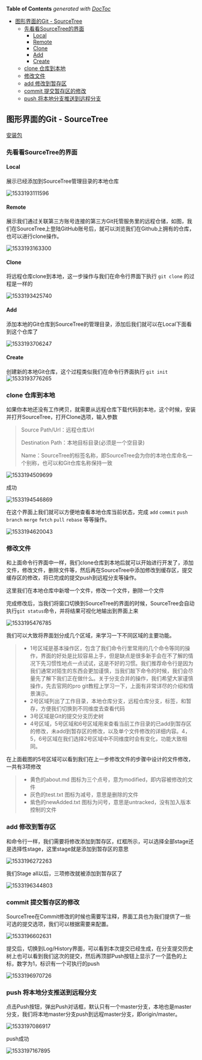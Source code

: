 <!-- START doctoc generated TOC please keep comment here to allow auto update -->
<!-- DON'T EDIT THIS SECTION, INSTEAD RE-RUN doctoc TO UPDATE -->
**Table of Contents**  *generated with [DocToc](https://github.com/thlorenz/doctoc)*

- [图形界面的Git - SourceTree](#%E5%9B%BE%E5%BD%A2%E7%95%8C%E9%9D%A2%E7%9A%84git---sourcetree)
  - [先看看SourceTree的界面](#%E5%85%88%E7%9C%8B%E7%9C%8Bsourcetree%E7%9A%84%E7%95%8C%E9%9D%A2)
    - [Local](#local)
    - [Remote](#remote)
    - [Clone](#clone)
    - [Add](#add)
    - [Create](#create)
  - [clone 仓库到本地](#clone-%E4%BB%93%E5%BA%93%E5%88%B0%E6%9C%AC%E5%9C%B0)
  - [修改文件](#%E4%BF%AE%E6%94%B9%E6%96%87%E4%BB%B6)
  - [add 修改到暂存区](#add-%E4%BF%AE%E6%94%B9%E5%88%B0%E6%9A%82%E5%AD%98%E5%8C%BA)
  - [commit 提交暂存区的修改](#commit-%E6%8F%90%E4%BA%A4%E6%9A%82%E5%AD%98%E5%8C%BA%E7%9A%84%E4%BF%AE%E6%94%B9)
  - [push 将本地分支推送到远程分支](#push-%E5%B0%86%E6%9C%AC%E5%9C%B0%E5%88%86%E6%94%AF%E6%8E%A8%E9%80%81%E5%88%B0%E8%BF%9C%E7%A8%8B%E5%88%86%E6%94%AF)

<!-- END doctoc generated TOC please keep comment here to allow auto update -->

## 图形界面的Git - SourceTree


[安装包](https://civgit.vicp.net:8443/wangjinbo/Svn-to-Git/raw/master/%E5%B7%A5%E5%85%B7/SourceTreeSetup-2.6.10.exe)

### 先看看SourceTree的界面

#### Local

展示已经添加到SourceTree管理目录的本地仓库

![1533193111596](../../imgs/1533193111596.png)



#### Remote

展示我们通过关联第三方账号连接的第三方Git托管服务里的远程仓储，如图，我们在SourceTree上登陆GitHub账号后，就可以浏览我们在Github上拥有的仓库，也可以进行clone操作。

![1533193163300](../../imgs/1533193163300.png)



#### Clone

将远程仓库clone到本地，这一步操作与我们在命令行界面下执行 `git clone` 的过程是一样的

![1533193425740](../../imgs/1533193425740.png)



#### Add

添加本地的Git仓库到SourceTree的管理目录，添加后我们就可以在Local下面看到这个仓库了

![1533193706247](../../imgs/1533193706247.png)



#### Create

创建新的本地Git仓库，这个过程类似我们在命令行界面执行 `git init`![1533193776265](../../imgs/1533193776265.png)



### clone 仓库到本地

如果你本地还没有工作拷贝，就需要从远程仓库下载代码到本地，这个时候，安装并打开SourceTree，打开Clone选项，输入参数

> Source Path/Url：远程仓库Url
>
> Destination Path：本地目标目录(必须是一个空目录)
>
> Name：SourceTree的标签名称，即SourceTree会为你的本地仓库命名一个别称，也可以和Git仓库名称保持一致

![1533194509699](../../imgs/1533194509699.png)



成功

![1533194546869](../../imgs/1533194546869.png)



在这个界面上我们就可以方便地查看本地仓库当前状态，完成 `add` `commit` `push` `branch` `merge` `fetch` `pull` `rebase` 等等操作。

![1533194620043](../../imgs/1533194620043.png)



### 修改文件

和上面命令行界面中一样，我们clone仓库到本地后就可以开始进行开发了，添加文件，修改文件，删除文件等，然后再在SourceTree中添加修改到缓存区，提交缓存区的修改，将已完成的提交push到远程分支等操作。

这里我们在本地仓库中新增一个文件，修改一个文件，删除一个文件

完成修改后，当我们将窗口切换到SourceTree的界面的时候，SourceTree会自动执行`git status`命令，并将结果可视化地输出到界面上来

![1533195476785](../../imgs/1533195476785.png)

我们可以大致将界面划分成几个区域，来学习一下不同区域的主要功能。

> - 1号区域是基本操作区，包含了我们命令行里常用的几个命令等同的操作，界面的好处是比较容易上手，但是缺点是很多新手会在不了解的情况下先习惯性地点一点试试，这是不好的习惯。我们推荐命令行是因为我们通常对陌生的东西会更加谨慎，当我们敲下命令的时候，我们会尽量先了解下我们正在做什么。关于分支合并的操作，我们希望大家谨慎操作，先去官网的pro git教程上学习一下，上面有非常详尽的介绍和情景演示。
> - 2号区域列出了工作目录，本地仓库分支，远程仓库分支，标签，和暂存，方便我们切换到不同维度去查看代码
> - 3号区域是Git的提交分支历史树
> - 4号区域，5号区域和6号区域用来查看当前工作目录的已add到暂存区的修改，未add到暂存区的修改，以及单个文件修改的详细内容。4，5，6号区域在我们选择2号区域中不同维度时会有变化，功能大致相同。

在上面截图的5号区域可以看到我们在上一步修改文件的步骤中设计的文件修改，一共有3项修改

> - 黄色的about.md 图标为三个点号，意为modified，即内容被修改的文件
> - 灰色的test.txt 图标为减号，意思是删除的文件
> - 紫色的newAdded.txt 图标为问号，意思是untracked，没有加入版本控制的文件



### add 修改到暂存区

和命令行一样，我们需要将修改添加到暂存区，红框所示，可以选择全部stage还是选择性stage，这里stage就是添加到暂存区的意思

![1533196272263](../../imgs/1533196272263.png)

我们Stage all以后，三项修改就被添加到暂存区了

![1533196344803](../../imgs/1533196344803.png)



### commit 提交暂存区的修改

SourceTree在Commit修改的时候也需要写注释，界面工具也为我们提供了一些可选的提交选项，我们可以根据需要来配置。

![1533196602631](../../imgs/1533196602631.png)

提交后，切换到Log/History界面，可以看到本次提交已经生成，在分支提交历史树上也可以看到我们这次的提交，然后再顶部Push按钮上显示了一个蓝色的上标，数字为1，标识有一个可执行的push

![1533196970726](../../imgs/1533196970726.png)



### push 将本地分支推送到远程分支

点击Push按钮，弹出Push对话框，默认只有一个master分支，本地也是master分支，我们将本地master分支push到远程master分支，即origin/master。

![1533197086917](../../imgs/1533197086917.png)



push成功

![1533197167895](../../imgs/1533197167895.png)


